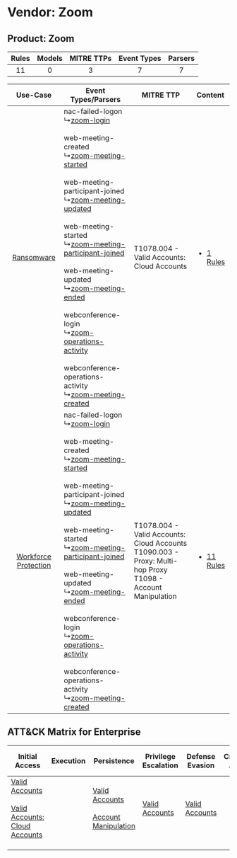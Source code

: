 Vendor: Zoom
============
Product: Zoom
-------------
| Rules | Models | MITRE TTPs | Event Types | Parsers |
|:-----:|:------:|:----------:|:-----------:|:-------:|
|  11   |   0    |     3      |      7      |    7    |

|    Use-Case    | Event Types/Parsers    | MITRE TTP    | Content    |
|:----:| ---- | ---- | ---- |
|    [Ransomware](../../../UseCases/uc_ransomware.md)    |  nac-failed-logon<br> ↳[zoom-login](Ps/pC_zoomlogin.md)<br><br> web-meeting-created<br> ↳[zoom-meeting-started](Ps/pC_zoommeetingstarted.md)<br><br> web-meeting-participant-joined<br> ↳[zoom-meeting-updated](Ps/pC_zoommeetingupdated.md)<br><br> web-meeting-started<br> ↳[zoom-meeting-participant-joined](Ps/pC_zoommeetingparticipantjoined.md)<br><br> web-meeting-updated<br> ↳[zoom-meeting-ended](Ps/pC_zoommeetingended.md)<br><br> webconference-login<br> ↳[zoom-operations-activity](Ps/pC_zoomoperationsactivity.md)<br><br> webconference-operations-activity<br> ↳[zoom-meeting-created](Ps/pC_zoommeetingcreated.md)<br> | T1078.004 - Valid Accounts: Cloud Accounts<br>    | [<ul><li>1 Rules</li></ul>](RM/r_m_zoom_zoom_Ransomware.md)    |
| [Workforce Protection](../../../UseCases/uc_workforce_protection.md) |  nac-failed-logon<br> ↳[zoom-login](Ps/pC_zoomlogin.md)<br><br> web-meeting-created<br> ↳[zoom-meeting-started](Ps/pC_zoommeetingstarted.md)<br><br> web-meeting-participant-joined<br> ↳[zoom-meeting-updated](Ps/pC_zoommeetingupdated.md)<br><br> web-meeting-started<br> ↳[zoom-meeting-participant-joined](Ps/pC_zoommeetingparticipantjoined.md)<br><br> web-meeting-updated<br> ↳[zoom-meeting-ended](Ps/pC_zoommeetingended.md)<br><br> webconference-login<br> ↳[zoom-operations-activity](Ps/pC_zoomoperationsactivity.md)<br><br> webconference-operations-activity<br> ↳[zoom-meeting-created](Ps/pC_zoommeetingcreated.md)<br> | T1078.004 - Valid Accounts: Cloud Accounts<br>T1090.003 - Proxy: Multi-hop Proxy<br>T1098 - Account Manipulation<br> | [<ul><li>11 Rules</li></ul>](RM/r_m_zoom_zoom_Workforce_Protection.md) |

ATT&CK Matrix for Enterprise
----------------------------
| Initial Access                                                                                                                                             | Execution | Persistence                                                                                                                                  | Privilege Escalation                                                | Defense Evasion                                                     | Credential Access | Discovery | Lateral Movement | Collection | Command and Control                                                                                                                       | Exfiltration | Impact |
| ---------------------------------------------------------------------------------------------------------------------------------------------------------- | --------- | -------------------------------------------------------------------------------------------------------------------------------------------- | ------------------------------------------------------------------- | ------------------------------------------------------------------- | ----------------- | --------- | ---------------- | ---------- | ----------------------------------------------------------------------------------------------------------------------------------------- | ------------ | ------ |
| [Valid Accounts](https://attack.mitre.org/techniques/T1078)<br><br>[Valid Accounts: Cloud Accounts](https://attack.mitre.org/techniques/T1078/004)<br><br> |           | [Valid Accounts](https://attack.mitre.org/techniques/T1078)<br><br>[Account Manipulation](https://attack.mitre.org/techniques/T1098)<br><br> | [Valid Accounts](https://attack.mitre.org/techniques/T1078)<br><br> | [Valid Accounts](https://attack.mitre.org/techniques/T1078)<br><br> |                   |           |                  |            | [Proxy: Multi-hop Proxy](https://attack.mitre.org/techniques/T1090/003)<br><br>[Proxy](https://attack.mitre.org/techniques/T1090)<br><br> |              |        |